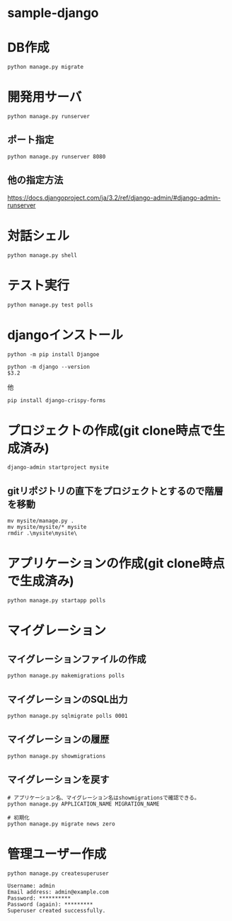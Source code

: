# sample-django

# DB作成
```
python manage.py migrate
```


#
# 
# 開発用サーバ
```
python manage.py runserver
```

## ポート指定
```
python manage.py runserver 8080
```

## 他の指定方法
https://docs.djangoproject.com/ja/3.2/ref/django-admin/#django-admin-runserver


# 対話シェル
```
python manage.py shell
```

# テスト実行
```
python manage.py test polls
```



# djangoインストール
```
python -m pip install Djangoe

python -m django --version
$3.2
```
他
```
pip install django-crispy-forms

```

# プロジェクトの作成(git clone時点で生成済み)
```
django-admin startproject mysite
```

## gitリポジトリの直下をプロジェクトとするので階層を移動
```
mv mysite/manage.py .
mv mysite/mysite/* mysite
rmdir .\mysite\mysite\ 
```

# アプリケーションの作成(git clone時点で生成済み)
```
python manage.py startapp polls
```

# マイグレーション
## マイグレーションファイルの作成
```
python manage.py makemigrations polls
```

## マイグレーションのSQL出力
```
python manage.py sqlmigrate polls 0001
```

## マイグレーションの履歴
```
python manage.py showmigrations
```

## マイグレーションを戻す
```
# アプリケーション名、マイグレーション名はshowmigrationsで確認できる。
python manage.py APPLICATION_NAME MIGRATION_NAME

# 初期化
python manage.py migrate news zero
```


# 管理ユーザー作成
```
python manage.py createsuperuser
```

``` shell
Username: admin
Email address: admin@example.com
Password: **********
Password (again): *********
Superuser created successfully.
```
